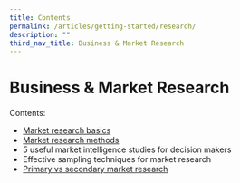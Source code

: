 ```yaml
---
title: Contents
permalink: /articles/getting-started/research/
description: ""
third_nav_title: Business & Market Research
---
```


# Business & Market Research 

Contents:

* [Market research basics](/articles/getting-started/research/basics)
* [Market research methods](/articles/getting-started/research/methods)
* 5 useful market intelligence studies for decision makers
* Effective sampling techniques for market research 
* [Primary vs secondary market research](/articles/getting-started/research/primary-vs-secondary-research)